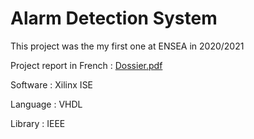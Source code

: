 # Alarm Detection System
This project was the my first one at ENSEA in 2020/2021

Project report in French :
[Dossier.pdf](https://github.com/remiglt/AlarmDetectionSystem/files/12324237/Dossier.pdf)

Software : Xilinx ISE 

Language : VHDL

Library : IEEE
